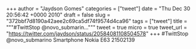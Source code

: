 
+++
author = "Jaydson Gomes"
categories = ["tweet"]
date = "Thu Dec 30 20:56:42 +0000 2010"
draft = false
slug = "372bbf7d8190a42aee2c69ca5df74f9574d4ca96"
tags = ["tweet"]
title = """#TwittStop @novo_submarin..."""
tweet = true
micro = true
tweet_url = "https://twitter.com/jaydson/status/20584081108504578"
+++
#TwittStop @novo_submarino Smartphone Nokia E63 21502139

